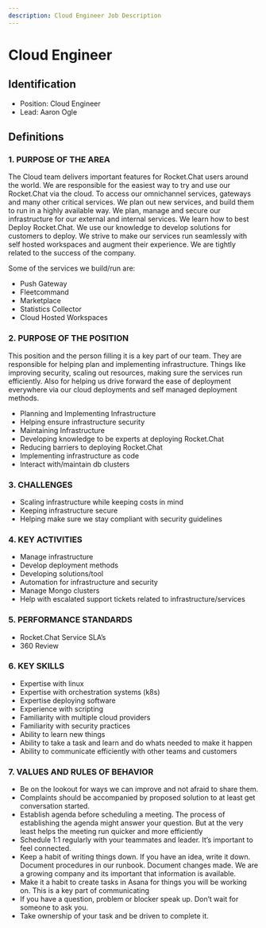 ```yaml
---
description: Cloud Engineer Job Description
---
```


# Cloud Engineer

## Identification

* Position: Cloud Engineer
* Lead: Aaron Ogle

## Definitions

### 1. PURPOSE OF THE AREA

The Cloud team delivers important features for Rocket.Chat users around the world. We are responsible for the easiest way to try and use our Rocket.Chat via the cloud. To access our omnichannel services, gateways and many other critical services. We plan out new services, and build them to run in a highly available way. We plan, manage and secure our infrastructure for our external and internal services. We learn how to best Deploy Rocket.Chat. We use our knowledge to develop solutions for customers to deploy. We strive to make our services run seamlessly with self hosted workspaces and augment their experience. We are tightly related to the success of the company.

Some of the services we build/run are:

* Push Gateway
* Fleetcommand
* Marketplace
* Statistics Collector
* Cloud Hosted Workspaces

### 2. PURPOSE OF THE POSITION

This position and the person filling it is a key part of our team. They are responsible for helping plan and implementing infrastructure. Things like improving security, scaling out resources, making sure the services run efficiently. Also for helping us drive forward the ease of deployment everywhere via our cloud deployments and self managed deployment methods.

* Planning and Implementing Infrastructure
* Helping ensure infrastructure security
* Maintaining Infrastructure
* Developing knowledge to be experts at deploying Rocket.Chat
* Reducing barriers to deploying Rocket.Chat
* Implementing infrastructure as code
* Interact with/maintain db clusters

### 3. CHALLENGES

* Scaling infrastructure while keeping costs in mind
* Keeping infrastructure secure
* Helping make sure we stay compliant with security guidelines

### 4. KEY ACTIVITIES

* Manage infrastructure
* Develop deployment methods
* Developing solutions/tool
* Automation for infrastructure and security
* Manage Mongo clusters
* Help with escalated support tickets related to infrastructure/services

### 5. PERFORMANCE STANDARDS

* Rocket.Chat Service SLA’s
* 360 Review

### 6. KEY SKILLS

* Expertise with linux
* Expertise with orchestration systems \(k8s\)
* Expertise deploying software
* Experience with scripting
* Familiarity with multiple cloud providers
* Familiarity with security practices
* Ability to learn new things
* Ability to take a task and learn and do whats needed to make it happen
* Ability to communicate efficiently with other teams and customers

### 7. VALUES AND RULES OF BEHAVIOR

* Be on the lookout for ways we can improve and not afraid to share them.
* Complaints should be accompanied by proposed solution to at least get conversation started.
* Establish agenda before scheduling a meeting.  The process of establishing the agenda might answer your question.  But at the very least helps the meeting run quicker and more efficiently
* Schedule 1:1 regularly with your teammates and leader.  It’s important to feel connected.
* Keep a habit of writing things down. If you have an idea, write it down.  Document procedures in our runbook.  Document changes made.  We are a growing company and its important that information is available.
* Make it a habit to create tasks in Asana for things you will be working on.  This is a key part of communicating
* If you have a question, problem or blocker speak up.  Don’t wait for someone to ask you.
* Take ownership of your task and be driven to complete it.

